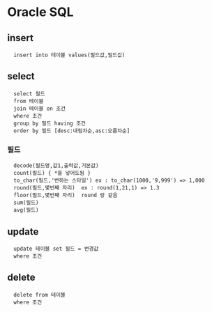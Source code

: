 
# Oracle SQL


## insert 
      insert into 테이블 values(필드값,필드값)
## select 
      select 필드 
      from 테이블 
      join 테이블 on 조건
      where 조건 
      group by 필드 having 조건 
      order by 필드 [desc:내림차순,asc:오름차순]
### 필드 
      decode(필드명,값1,출력값,기본값)
      count(필드) { *을 넣어도됨 } 
      to_char(필드,'변하는 스타일') ex : to_char(1000,'9,999') => 1,000
      round(필드,몇번째 자리)  ex : round(1,21,1) => 1.3
      floor(필드,몇번째 자리)  round 랑 같음
      sum(필드)  
      avg(필드) 
## update 
      update 테이블 set 필드 = 변경값 
      where 조건 
## delete 
      delete from 테이블 
      where 조건
